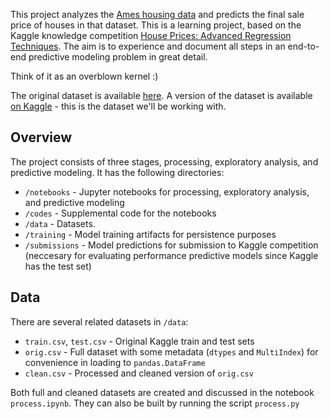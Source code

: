
This project analyzes the [Ames housing data](http://jse.amstat.org/v19n3/decock.pdf) and predicts the final sale price of houses
in that dataset. This is a learning project, based on the Kaggle knowledge competition
[House Prices: Advanced Regression Techniques](https://www.kaggle.com/c/house-prices-advanced-regression-techniques). The aim is to experience and document all steps in an end-to-end predictive modeling problem in great detail.

Think of it as an overblown kernel :)

The original dataset is available [here](http://www.amstat.org/publications/jse/v19n3/decock/AmesHousing.xls). A version of the dataset is available [on Kaggle](https://www.kaggle.com/c/house-prices-advanced-regression-techniques) - this is the dataset we'll be working with.

## Overview

The project consists of three stages, processing, exploratory analysis, and predictive modeling. It has the following directories:

- `/notebooks` - Jupyter notebooks for processing, exploratory analysis, and predictive modeling
- `/codes` - Supplemental code for the notebooks
- `/data` - Datasets.
- `/training` - Model training artifacts for persistence purposes
- `/submissions` - Model predictions for submission to Kaggle competition (neccesary for evaluating performance predictive models since Kaggle has the test set) 

## Data

There are several related datasets in `/data`:

- `train.csv`, `test.csv` - Original Kaggle train and test sets
- `orig.csv` - Full dataset with some metadata (`dtypes` and `MultiIndex`) for convenience in loading to `pandas.DataFrame`
- `clean.csv` - Processed and cleaned version of `orig.csv`

Both full and cleaned datasets are created and discussed in the notebook `process.ipynb`. They can also be built by running the script `process.py`